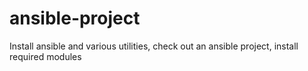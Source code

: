 # ansible-project
Install ansible and various utilities, check out an ansible project, install required modules
